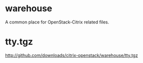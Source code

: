 warehouse
=========
A common place for OpenStack-Citrix related files.


tty.tgz
=======
http://github.com/downloads/citrix-openstack/warehouse/tty.tgz
